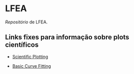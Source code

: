 # LFEA

*Repositório* de LFEA.

## Links fixes para informação sobre plots científicos 

- [Scientific Plotting](https://towardsdatascience.com/an-introduction-to-making-scientific-publication-plots-with-python-ea19dfa7f51e)

- [Basic Curve Fitting](https://towardsdatascience.com/basic-curve-fitting-of-scientific-data-with-python-9592244a2509)
